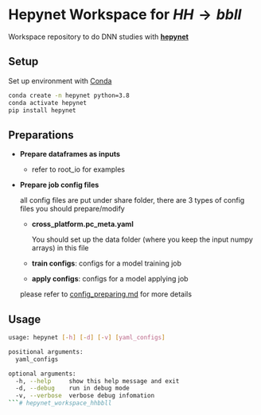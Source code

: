 # **Hepynet Workspace for $HH\rightarrow bbll$**

Workspace repository to do DNN studies with [**hepynet**](https://github.com/Hepynet/hepynet)

## **Setup**

Set up environment with [Conda](https://www.anaconda.com/)

  ```bash
  conda create -n hepynet python=3.8
  conda activate hepynet
  pip install hepynet
  ```

## **Preparations**

- **Prepare dataframes as inputs**

  - refer to root_io for examples

- **Prepare job config files**

  all config files are put under share folder, there are 3 types of config files you should prepare/modify

  - **cross_platform.pc_meta.yaml**

    You should set up the data folder (where you keep the input numpy arrays) in this file

  - **train configs**: configs for a model training job

  - **apply configs**: configs for a model applying job

  please refer to [config_preparing.md](docs/config_preparing.md) for more details

## **Usage**

```bash
usage: hepynet [-h] [-d] [-v] [yaml_configs]

positional arguments:
  yaml_configs

optional arguments:
  -h, --help     show this help message and exit
  -d, --debug    run in debug mode
  -v, --verbose  verbose debug infomation
```# hepynet_workspace_hhbbll
